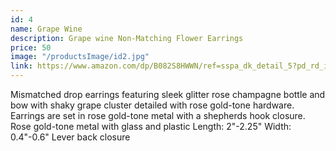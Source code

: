 ```yaml
---
id: 4
name: Grape Wine
description: Grape wine Non-Matching Flower Earrings
price: 50
image: "/productsImage/id2.jpg"
link: https://www.amazon.com/dp/B082S8HWWN/ref=sspa_dk_detail_5?pd_rd_i=B082S8HWWN&pd_rd_w=oE4LY&content-id=amzn1.sym.4d0fffec-3aba-4480-8fad-c6bd8f7f6b41&pf_rd_p=4d0fffec-3aba-4480-8fad-c6bd8f7f6b41&pf_rd_r=YARQ3KZFMXP7RCSW46S7&pd_rd_wg=m1S9h&pd_rd_r=27d87cf7-d916-4b3e-ae8d-170a4c94d92d&s=jewelry&sp_csd=d2lkZ2V0TmFtZT1zcF9kZXRhaWxfdGhlbWF0aWM&spLa=ZW5jcnlwdGVkUXVhbGlmaWVyPUEyWFVMSEc0SFBVMVU5JmVuY3J5cHRlZElkPUEwMDYzNTg0MVRLOUxFUklONDZYTyZlbmNyeXB0ZWRBZElkPUEwNTQwNjYwMVlUNFpBTjNBMVdDUiZ3aWRnZXROYW1lPXNwX2RldGFpbF90aGVtYXRpYyZhY3Rpb249Y2xpY2tSZWRpcmVjdCZkb05vdExvZ0NsaWNrPXRydWU&th=1&psc=1
---
```


Mismatched drop earrings featuring sleek glitter rose champagne bottle and bow with shaky grape cluster detailed with rose gold-tone hardware. Earrings are set in rose gold-tone metal with a shepherds hook closure.
Rose gold-tone metal with glass and plastic
Length: 2"-2.25"
Width: 0.4"-0.6"
Lever back closure
